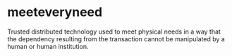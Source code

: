 meeteveryneed
=============

Trusted distributed technology used to meet physical needs in a way that the dependency resulting from the transaction cannot be manipulated by a human or human institution.